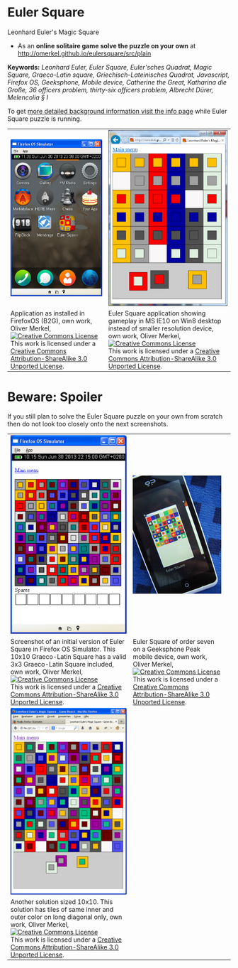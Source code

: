 Euler Square
============

Leonhard Euler's Magic Square

* As an __online solitaire game solve the puzzle on your own__ at http://omerkel.github.io/eulersquare/src/plain

__Keywords:__ _Leonhard Euler, Euler Square, Euler'sches Quadrat,
Magic Square, Graeco-Latin square, Griechisch-Lateinisches Quadrat,
Javascript, Firefox OS, Geeksphone, Mobile device,
Catherine the Great, Katharina die Gro&szlig;e, 36 officers problem,
thirty-six officers problem, Albrecht D&uuml;rer, Melencolia &sect; I_

To get [more detailed background information visit the
info page](http://omerkel.github.io/eulersquare/src/plain/info.html) while
Euler Square puzzle is running.

<table>
<tr>
<td><img width="100%" ondragstart="return false;" alt="Application as installed in FirefoxOS (B2G), own work, Oliver Merkel, Creative Commons Attribution-Share Alike license" src="doc/img/eulerb2g.png" /></td>
<td><img width="100%" ondragstart="return false;" alt="Euler Square application showing gameplay in MS IE10 on Win8 desktop instead of smaller resolution device, own work, Oliver Merkel, Creative Commons License, This work is licensed under a Creative Commons Attribution-ShareAlike 3.0 Unported License." src="doc/img/euler_ie10gameplay.png" /></td>
</tr><tr>
<td>Application as installed in FirefoxOS (B2G), own work, Oliver Merkel,<br /><a rel="license" href="http://creativecommons.org/licenses/by-sa/3.0"><img alt="Creative Commons License" style="border-width:0" src="http://i.creativecommons.org/l/by-sa/3.0/88x31.png" /></a><br />This work is licensed under a <a rel="license" href="http://creativecommons.org/licenses/by-sa/3.0">Creative Commons Attribution-ShareAlike 3.0 Unported License</a>.</td>
<td>Euler Square application showing gameplay in MS IE10 on Win8 desktop instead of smaller resolution device, own work, Oliver Merkel,<br /><a rel="license" href="http://creativecommons.org/licenses/by-sa/3.0"><img alt="Creative Commons License" style="border-width:0" src="http://i.creativecommons.org/l/by-sa/3.0/88x31.png" /></a><br />This work is licensed under a <a rel="license" href="http://creativecommons.org/licenses/by-sa/3.0">Creative Commons Attribution-ShareAlike 3.0 Unported License</a>.</td>
</tr>
</table>

Beware: Spoiler
===============

If you still plan to solve the Euler Square puzzle on your own from scratch then do not look too closely onto the next screenshots.

<table>
<tr>
<td><img width="100%" ondragstart="return false;" alt="Screenshot of an initial version of Euler Square in Firefox OS Simulator. This 10x10 Graeco-Latin Square has a valid 3x3 Graeco-Latin Square included, own work, Oliver Merkel, Creative Commons Attribution-Share Alike license" src="doc/img/euler10b2g.png" /></td>
<td><img width="100%" ondragstart="return false;" alt="Euler Square of order seven on a Geeksphone Peak mobile device, own work, Oliver Merkel, Creative Commons Attribution-Share Alike license" src="doc/img/euler_square_7_geeksphone_peak.jpg" /></td>
</tr><tr>
<td>Screenshot of an initial version of Euler Square in Firefox OS Simulator. This 10x10 Graeco-Latin Square has a valid 3x3 Graeco-Latin Square included, own work, Oliver Merkel,<br /><a rel="license" href="http://creativecommons.org/licenses/by-sa/3.0"><img alt="Creative Commons License" style="border-width:0" src="http://i.creativecommons.org/l/by-sa/3.0/88x31.png" /></a><br />This work is licensed under a <a rel="license" href="http://creativecommons.org/licenses/by-sa/3.0">Creative Commons Attribution-ShareAlike 3.0 Unported License</a>.</td>
<td>Euler Square of order seven on a Geeksphone Peak mobile device, own work, Oliver Merkel,<br /><a rel="license" href="http://creativecommons.org/licenses/by-sa/3.0"><img alt="Creative Commons License" style="border-width:0" src="http://i.creativecommons.org/l/by-sa/3.0/88x31.png" /></a><br />This work is licensed under a <a rel="license" href="http://creativecommons.org/licenses/by-sa/3.0">Creative Commons Attribution-ShareAlike 3.0 Unported License</a>.<td>
</tr><tr>
<td><img width="100%" ondragstart="return false;" alt="Another 10x10 solution with tiles of same inner and outer color on long diagonal only, own work, Oliver Merkel, Creative Commons Attribution-Share Alike license" src="doc/img/euler_another10x10.png" /></td>
</tr><tr>
<td>Another solution sized 10x10. This solution has tiles of same inner and outer color on long diagonal only, own work, Oliver Merkel,<br /><a rel="license" href="http://creativecommons.org/licenses/by-sa/3.0"><img alt="Creative Commons License" style="border-width:0" src="http://i.creativecommons.org/l/by-sa/3.0/88x31.png" /></a><br />This work is licensed under a <a rel="license" href="http://creativecommons.org/licenses/by-sa/3.0">Creative Commons Attribution-ShareAlike 3.0 Unported License</a>.</td>
</tr>
</table>

